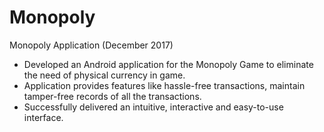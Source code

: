 # Monopoly
Monopoly Application    (December 2017)
* Developed an Android application for the Monopoly Game to eliminate the need of physical currency in game.
* Application provides features like hassle-free transactions, maintain tamper-free records of all the transactions.
* Successfully delivered an intuitive, interactive and easy-to-use interface.
